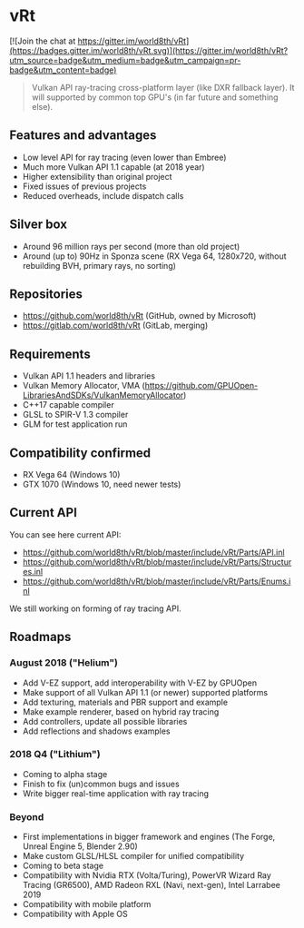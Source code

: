 # vRt

[![Join the chat at https://gitter.im/world8th/vRt](https://badges.gitter.im/world8th/vRt.svg)](https://gitter.im/world8th/vRt?utm_source=badge&utm_medium=badge&utm_campaign=pr-badge&utm_content=badge)

> Vulkan API ray-tracing cross-platform layer (like DXR fallback layer). It will supported by common top GPU's (in far future and something else).

## Features and advantages

- Low level API for ray tracing (even lower than Embree)
- Much more Vulkan API 1.1 capable (at 2018 year)
- Higher extensibility than original project
- Fixed issues of previous projects
- Reduced overheads, include dispatch calls

## Silver box

- Around 96 million rays per second (more than old project)
- Around (up to) 90Hz in Sponza scene (RX Vega 64, 1280x720, without rebuilding BVH, primary rays, no sorting)

## Repositories

- https://github.com/world8th/vRt (GitHub, owned by Microsoft)
- https://gitlab.com/world8th/vRt (GitLab, merging)

## Requirements

- Vulkan API 1.1 headers and libraries
- Vulkan Memory Allocator, VMA (https://github.com/GPUOpen-LibrariesAndSDKs/VulkanMemoryAllocator)
- C++17 capable compiler
- GLSL to SPIR-V 1.3 compiler
- GLM for test application run

## Compatibility confirmed

- RX Vega 64 (Windows 10)
- GTX 1070 (Windows 10, need newer tests)

## Current API

You can see here current API:

- https://github.com/world8th/vRt/blob/master/include/vRt/Parts/API.inl
- https://github.com/world8th/vRt/blob/master/include/vRt/Parts/Structures.inl
- https://github.com/world8th/vRt/blob/master/include/vRt/Parts/Enums.inl

We still working on forming of ray tracing API.

## Roadmaps

### August 2018 ("Helium")

- Add V-EZ support, add interoperability with V-EZ by GPUOpen
- Make support of all Vulkan API 1.1 (or newer) supported platforms
- Add texturing, materials and PBR support and example
- Make example renderer, based on hybrid ray tracing
- Add controllers, update all possible libraries
- Add reflections and shadows examples

### 2018 Q4 ("Lithium")

- Coming to alpha stage
- Finish to fix (un)common bugs and issues
- Write bigger real-time application with ray tracing

### Beyond

- First implementations in bigger framework and engines (The Forge, Unreal Engine 5, Blender 2.90)
- Make custom GLSL/HLSL compiler for unified compatibility 
- Coming to beta stage
- Compatibility with Nvidia RTX (Volta/Turing), PowerVR Wizard Ray Tracing (GR6500), AMD Radeon RXL (Navi, next-gen), Intel Larrabee 2019
- Compatibility with mobile platform
- Compatibility with Apple OS
